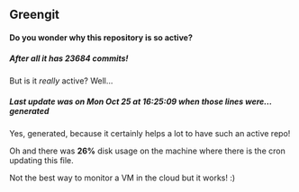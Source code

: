 ## Greengit

#### Do you wonder why this repository is so active?

##### After all it has 23684 commits!

But is it *really* active? Well...

##### Last update was on Mon Oct 25 at 16:25:09 when those lines were... generated

Yes, generated, because it certainly helps a lot to have such an active repo!

Oh and there was **26%** disk usage on the machine
where there is the cron updating this file.

Not the best way to monitor a VM in the cloud but it works! :)
